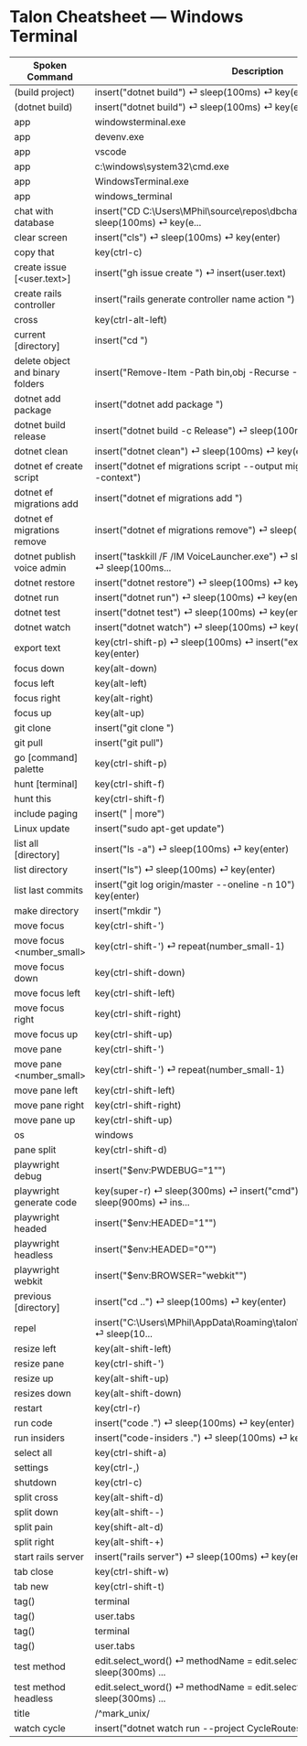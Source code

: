 # Talon Cheatsheet — Windows Terminal

| Spoken Command | Description | Source |
|----------------|-------------|--------|
| (build project) | insert("dotnet build") ⏎     sleep(100ms) ⏎     key(enter) | terminal |
| (dotnet build) | insert("dotnet build") ⏎     sleep(100ms) ⏎     key(enter) | terminal |
| app | windowsterminal.exe | terminal |
| app | devenv.exe | terminal |
| app | vscode | terminal |
| app | c:\windows\system32\cmd.exe | terminal |
| app | WindowsTerminal.exe | windows_terminal |
| app | windows_terminal | windows_terminal_unix |
| chat with database | insert("CD C:\\Users\\MPhil\\source\\repos\\dbchatpro\\DBchatpro") ⏎     sleep(100ms) ⏎     key(e... | terminal |
| clear screen | insert("cls") ⏎     sleep(100ms) ⏎     key(enter) | terminal |
| copy that | key(ctrl-c) | windows_terminal |
| create issue [<user.text>] | insert("gh issue create ") ⏎     insert(user.text) | windows_terminal |
| create rails controller | insert("rails generate controller name action ") | windows_terminal |
| cross | key(ctrl-alt-left) | terminal |
| current [directory] | insert("cd ") | terminal |
| delete object and binary folders | insert("Remove-Item -Path bin,obj -Recurse -Force") | terminal |
| dotnet add package | insert("dotnet add package ") | terminal |
| dotnet build release | insert("dotnet build -c Release") ⏎     sleep(100ms) ⏎     key(enter) | terminal |
| dotnet clean | insert("dotnet clean") ⏎     sleep(100ms) ⏎     key(enter) | terminal |
| dotnet ef create script | insert("dotnet ef migrations script --output migrations.sql --idempotent --context") | terminal |
| dotnet ef migrations add | insert("dotnet ef migrations add ") | terminal |
| dotnet ef migrations remove | insert("dotnet ef migrations remove") ⏎     sleep(100ms) ⏎     key(enter) | terminal |
| dotnet publish voice admin | insert("taskkill /F /IM VoiceLauncher.exe") ⏎     sleep(100ms) ⏎     key(enter) ⏎     sleep(100ms... | terminal |
| dotnet restore | insert("dotnet restore") ⏎     sleep(100ms) ⏎     key(enter) | windows_terminal |
| dotnet run | insert("dotnet run") ⏎     sleep(100ms) ⏎     key(enter) | terminal |
| dotnet test | insert("dotnet test") ⏎     sleep(100ms) ⏎     key(enter) | terminal |
| dotnet watch | insert("dotnet watch") ⏎     sleep(100ms) ⏎     key(enter) | terminal |
| export text | key(ctrl-shift-p) ⏎     sleep(100ms) ⏎     insert("export ") ⏎     sleep(50ms) ⏎     key(enter) | windows_terminal |
| focus down | key(alt-down) | terminal |
| focus left | key(alt-left) | terminal |
| focus right | key(alt-right) | terminal |
| focus up | key(alt-up) | terminal |
| git clone | insert("git clone ") | terminal |
| git pull | insert("git pull") | terminal |
| go [command] palette | key(ctrl-shift-p) | windows_terminal |
| hunt [terminal] | key(ctrl-shift-f) | terminal |
| hunt this | key(ctrl-shift-f) | windows_terminal |
| include paging | insert(" \| more") | terminal |
| Linux update | insert("sudo apt-get update") | terminal |
| list all [directory] | insert("ls -a") ⏎     sleep(100ms) ⏎     key(enter) | terminal |
| list directory | insert("ls") ⏎     sleep(100ms) ⏎     key(enter) | terminal |
| list last commits | insert("git log origin/master --oneline -n 10") ⏎     sleep(100ms) ⏎     key(enter) | terminal |
| make directory | insert("mkdir ") | terminal |
| move focus | key(ctrl-shift-') | windows_terminal |
| move focus <number_small> | key(ctrl-shift-') ⏎     repeat(number_small-1) | windows_terminal |
| move focus down | key(ctrl-shift-down) | windows_terminal |
| move focus left | key(ctrl-shift-left) | windows_terminal |
| move focus right | key(ctrl-shift-right) | windows_terminal |
| move focus up | key(ctrl-shift-up) | windows_terminal |
| move pane | key(ctrl-shift-') | windows_terminal |
| move pane <number_small> | key(ctrl-shift-') ⏎     repeat(number_small-1) | windows_terminal |
| move pane left | key(ctrl-shift-left) | windows_terminal |
| move pane right | key(ctrl-shift-right) | windows_terminal |
| move pane up | key(ctrl-shift-up) | windows_terminal |
| os | windows | windows_terminal_unix |
| pane split | key(ctrl-shift-d) | windows_terminal |
| playwright debug | insert("$env:PWDEBUG=\"1\"") | terminal |
| playwright generate code | key(super-r) ⏎     sleep(300ms) ⏎     insert("cmd") ⏎     key(enter) ⏎     sleep(900ms) ⏎     ins... | terminal |
| playwright headed | insert("$env:HEADED=\"1\"") | terminal |
| playwright headless | insert("$env:HEADED=\"0\"") | terminal |
| playwright webkit | insert("$env:BROWSER=\"webkit\"") | terminal |
| previous [directory] | insert("cd ..") ⏎     sleep(100ms) ⏎     key(enter) | terminal |
| repel | insert("C:\\Users\\MPhil\\AppData\\Roaming\\talon\\venv\\3.13\\Scripts\\repl.bat") ⏎     sleep(10... | terminal |
| resize left | key(alt-shift-left) | terminal |
| resize pane | key(ctrl-shift-') | windows_terminal |
| resize up | key(alt-shift-up) | terminal |
| resizes down | key(alt-shift-down) | terminal |
| restart | key(ctrl-r) | terminal |
| run code | insert("code .") ⏎     sleep(100ms) ⏎     key(enter) | terminal |
| run insiders | insert("code-insiders .") ⏎     sleep(100ms) ⏎     key(enter) | terminal |
| select all | key(ctrl-shift-a) | windows_terminal |
| settings | key(ctrl-,) | terminal |
| shutdown | key(ctrl-c) | terminal |
| split cross | key(alt-shift-d) | terminal |
| split down | key(alt-shift--) | terminal |
| split pain | key(shift-alt-d) | terminal |
| split right | key(alt-shift-+) | terminal |
| start rails server | insert("rails server") ⏎     sleep(100ms) ⏎     key(enter) | windows_terminal |
| tab close | key(ctrl-shift-w) | windows_terminal |
| tab new | key(ctrl-shift-t) | windows_terminal |
| tag() | terminal | terminal |
| tag() | user.tabs | terminal |
| tag() | terminal | windows_terminal |
| tag() | user.tabs | windows_terminal |
| test method | edit.select_word() ⏎     methodName = edit.selected_text() ⏎     key(super-r) ⏎     sleep(300ms) ... | terminal |
| test method headless | edit.select_word() ⏎     methodName = edit.selected_text() ⏎     key(super-r) ⏎     sleep(300ms) ... | terminal |
| title | /^mark_unix/ | windows_terminal_unix |
| watch cycle | insert("dotnet watch run --project CycleRoutes/CycleRoutes.Web") | terminal |
